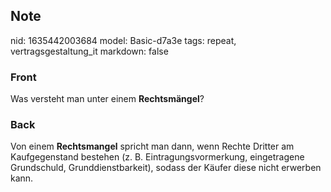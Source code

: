 ## Note
nid: 1635442003684
model: Basic-d7a3e
tags: repeat, vertragsgestaltung_it
markdown: false

### Front
Was versteht man unter einem <b>Rechtsmängel</b>?

### Back
Von einem <b>Rechtsmangel</b> spricht man dann, wenn Rechte Dritter
am Kaufgegenstand bestehen (z. B. Eintragungsvormerkung,
eingetragene Grundschuld, Grunddienstbarkeit), sodass der Käufer
diese nicht erwerben kann.
